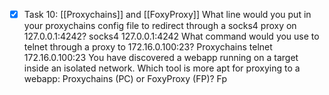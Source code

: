 - [x] Task 10: [[Proxychains]] and [[FoxyProxy]]
What line would you put in your proxychains config file to redirect through a socks4 proxy on 127.0.0.1:4242?
	socks4 127.0.0.1:4242
What command would you use to telnet through a proxy to 172.16.0.100:23?
	Proxychains telnet 172.16.0.100:23
You have discovered a webapp running on a target inside an isolated network. Which tool is more apt for proxying to a webapp: Proxychains (PC) or FoxyProxy (FP)?
	Fp

